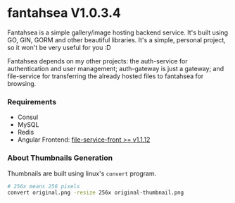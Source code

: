 # fantahsea V1.0.3.4

Fantahsea is a simple gallery/image hosting backend service. It's built using GO, GIN, GORM and other beautiful libraries. It's a simple, personal project, so it won't be very useful for you :D

Fantahsea depends on my other projects: the auth-service for authentication and user management; auth-gateway is just a gateway; and file-service for transferring the already hosted files to fantahsea for browsing.

### Requirements

- Consul
- MySQL
- Redis
- Angular Frontend: [file-service-front >= v1.1.12](https://github.com/CurtisNewbie/file-service-front/tree/v1.1.12)

### About Thumbnails Generation

Thumbnails are built using linux's `convert` program.

```sh
# 256x means 256 pixels
convert original.png -resize 256x original-thumbnail.png
```
